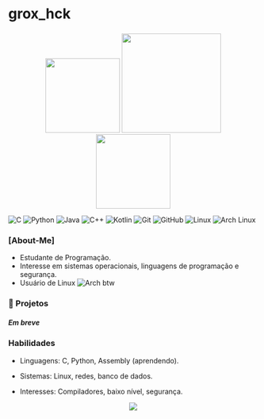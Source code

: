# grox_hck

### 
<p align="center" width:100%;>
  <img src="https://i.pinimg.com/736x/eb/07/0a/eb070ae0f64106e2da420f601630a853.jpg" margin:0; width="150px"> <img src="https://tenor.com/view/miku-hatsune-miku-satsuki-32ki-mesmerizer-gif-10997332751054754524.gif" margin:0; width="200px"> <img src="https://i.pinimg.com/736x/9d/86/f5/9d86f5ab75f4de80aeafeae7adbc1ce5.jpg" margin:0; width="150px">
</p>



![C](https://img.shields.io/badge/C-00599C?style=for-the-badge&logo=c)
![Python](https://img.shields.io/badge/Python-3776AB?style=for-the-badge&logo=python&logoColor=white)
![Java](https://img.shields.io/badge/Java-007396?style=for-the-badge&logo=java&logoColor=white)
![C++](https://img.shields.io/badge/C++-00599C?style=for-the-badge&logo=c%2B%2B&logoColor=white)
![Kotlin](https://img.shields.io/badge/Kotlin-0095D5?style=for-the-badge&logo=kotlin&logoColor=white)
![Git](https://img.shields.io/badge/Git-F05032?style=for-the-badge&logo=git&logoColor=white)
![GitHub](https://img.shields.io/badge/GitHub-181717?style=for-the-badge&logo=github&logoColor=white)
![Linux](https://img.shields.io/badge/Linux-FCC624?style=for-the-badge&logo=linux&logoColor=black)
![Arch Linux](https://img.shields.io/badge/Arch_Linux-1793D1?style=for-the-badge&logo=archlinux&logoColor=white)


### [About-Me]

* Estudante de Programação.
* Interesse em sistemas operacionais, linguagens de programação e segurança.
* Usuário de Linux ![Arch btw](https://img.shields.io/badge/Arch-btw-blue?logo=arch-linux)

### 📂 Projetos

##### Em breve

### Habilidades

* Linguagens: C, Python, Assembly (aprendendo).

* Sistemas: Linux, redes, banco de dados.

* Interesses: Compiladores, baixo nível, segurança.

<p align="center">
  <img src="https://tenor.com/view/miku-miku-beam-miku-gif-17809025294038646978.gif" widht:100%; />
</p>
